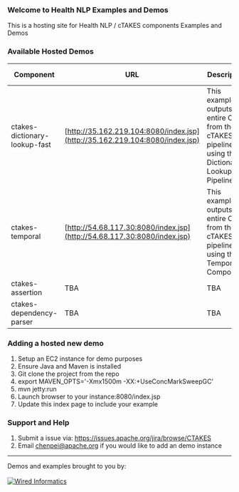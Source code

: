 ### Welcome to Health NLP Examples and Demos
This is a hosting site for Health NLP / cTAKES components Examples and Demos



### Available Hosted Demos
Component | URL | Description | Host | Source Code
------------ | ------------- | ------------- | ------------- | -------------
ctakes-dictionary-lookup-fast | [http://35.162.219.104:8080/index.jsp](http://35.162.219.104:8080/index.jsp) | This example outputs the entire CAS from the cTAKES pipeline using the Dictionary Lookup Fast Pipeline. | AWS EC2 | [Git](https://github.com/healthnlp/examples/tree/master/ctakes-web-client)
ctakes-temporal | [http://54.68.117.30:8080/index.jsp](http://54.68.117.30:8080/index.jsp) | This example outputs the entire CAS from the cTAKES pipeline using the Temporal Component. | AWS EC2 | [Git](https://github.com/healthnlp/examples/tree/master/ctakes-temporal-demo)
ctakes-assertion | TBA | TBA | TBA | TBA
ctakes-dependency-parser | TBA | TBA | TBA | TBA

### Adding a hosted new demo
1. Setup an EC2 instance for demo purposes
1. Ensure Java and Maven is installed
1. Git clone the project from the repo
1. export MAVEN_OPTS='-Xmx1500m -XX:+UseConcMarkSweepGC'
1. mvn jetty:run
1. Launch browser to your instance:8080/index.jsp
1. Update this index page to include your example

### Support and Help
1. Submit a issue via: https://issues.apache.org/jira/browse/CTAKES
1. Email chenpei@apache.org if you would like to add an demo instance


***

<div style="vertical-align:top">Demos and examples brought to you by: </div><br/><a href="http://www.wiredinformatics.com"><img src="http://www.wiredinformatics.com/wp-content/uploads/2015/08/wi_logo_thumbnail1.png" alt="Wired Informatics"> 
